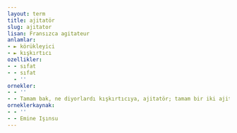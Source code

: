 ```yaml
---
layout: term
title: ajitatör
slug: ajitator
lisan: Fransızca agitateur
anlamlar:
- ► körükleyici
- ► kışkırtıcı
ozellikler:
- - sıfat
- - sıfat
  - ''
ornekler:
- - ''
- - Tamam bak, ne diyorlardı kışkırtıcıya, ajitatör; tamam bir iki ajitatör lazım bize.
orneklerkaynak:
- - ''
- - Emine Işınsu
---
```

